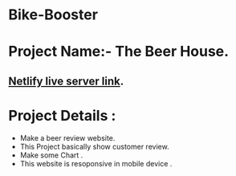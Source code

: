﻿# Bike-Booster

# Project Name:- The Beer House.
## [Netlify live server link]().


# Project Details : 

- Make a beer review website.
- This Project basically show customer review.
- Make  some Chart .
- This website is  resoponsive in mobile device .
